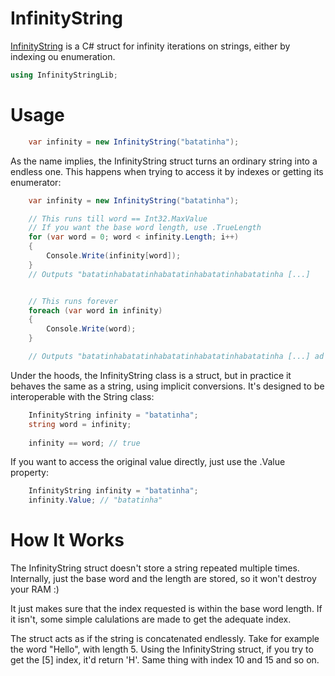 # InfinityString
[InfinityString](https://www.nuget.org/packages/InfinityString/) is a C# struct for infinity iterations on strings, either by indexing ou enumeration.

``` csharp
using InfinityStringLib;
```

# Usage

``` csharp
    var infinity = new InfinityString("batatinha");
```
As the name implies, the InfinityString struct turns an ordinary string into a endless one. This happens when trying to access it by indexes or getting its enumerator:

``` csharp
    var infinity = new InfinityString("batatinha");

    // This runs till word == Int32.MaxValue
    // If you want the base word length, use .TrueLength
    for (var word = 0; word < infinity.Length; i++)
    {
        Console.Write(infinity[word]);
    }
    // Outputs "batatinhabatatinhabatatinhabatatinhabatatinha [...]


    // This runs forever
    foreach (var word in infinity)
    {
        Console.Write(word);
    }

    // Outputs "batatinhabatatinhabatatinhabatatinhabatatinha [...] ad infinitum
```

Under the hoods, the InfinityString class is a struct, but in practice it behaves the same as a string, using implicit conversions. It's designed to be interoperable with the String class:

``` csharp
    InfinityString infinity = "batatinha";
    string word = infinity;
    
    infinity == word; // true    
```

If you want to access the original value directly, just use the .Value property:

``` csharp
    InfinityString infinity = "batatinha";
    infinity.Value; // "batatinha"
```

# How It Works
The InfinityString struct doesn't store a string repeated multiple times. Internally, just the base word and the length are stored, so it won't destroy your RAM :)

It just makes sure that the index requested is within the base word length. If it isn't, some simple calulations are made to get the adequate index.

The struct acts as if the string is concatenated endlessly. Take for example the word "Hello", with length 5. Using the InfinityString struct, if you try to get the [5] index, it'd return 'H'. Same thing with index 10 and 15 and so on.
